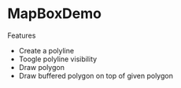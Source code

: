 # MapBoxDemo
Features 
- Create a polyline
- Toogle polyline visibility
- Draw polygon
- Draw buffered polygon on top of given polygon
